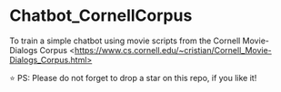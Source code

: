 # Chatbot_CornellCorpus
To train a simple chatbot using movie scripts from the Cornell Movie-Dialogs Corpus &lt;https://www.cs.cornell.edu/~cristian/Cornell_Movie-Dialogs_Corpus.html>

⭐ PS: Please do not forget to drop a star on this repo, if you like it!
